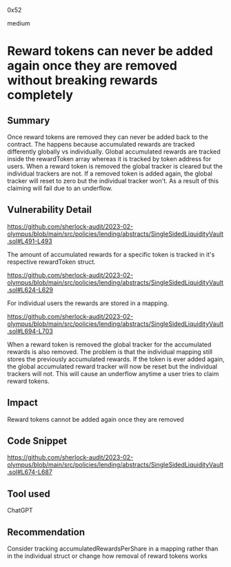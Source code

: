 0x52

medium

# Reward tokens can never be added again once they are removed without breaking rewards completely

## Summary

Once reward tokens are removed they can never be added back to the contract. The happens because accumulated rewards are tracked differently globally vs individually. Global accumulated rewards are tracked inside the rewardToken array whereas it is tracked by token address for users. When a reward token is removed the global tracker is cleared but the individual trackers are not. If a removed token is added again, the global tracker will reset to zero but the individual tracker won't. As a result of this claiming will fail due to an underflow.

## Vulnerability Detail

https://github.com/sherlock-audit/2023-02-olympus/blob/main/src/policies/lending/abstracts/SingleSidedLiquidityVault.sol#L491-L493

The amount of accumulated rewards for a specific token is tracked in it's respective rewardToken struct. 

https://github.com/sherlock-audit/2023-02-olympus/blob/main/src/policies/lending/abstracts/SingleSidedLiquidityVault.sol#L624-L629

For individual users the rewards are stored in a mapping.

https://github.com/sherlock-audit/2023-02-olympus/blob/main/src/policies/lending/abstracts/SingleSidedLiquidityVault.sol#L694-L703

When a reward token is removed the global tracker for the accumulated rewards is also removed. The problem is that the individual mapping still stores the previously accumulated rewards. If the token is ever added again, the global accumulated reward tracker will now be reset but the individual trackers will not. This will cause an underflow anytime a user tries to claim reward tokens. 

## Impact

Reward tokens cannot be added again once they are removed

## Code Snippet

https://github.com/sherlock-audit/2023-02-olympus/blob/main/src/policies/lending/abstracts/SingleSidedLiquidityVault.sol#L674-L687

## Tool used

ChatGPT

## Recommendation

Consider tracking accumulatedRewardsPerShare in a mapping rather than in the individual struct or change how removal of reward tokens works
